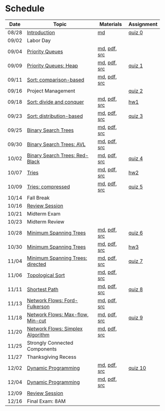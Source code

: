 # Schedule

| Date | Topic | Materials | Assignment |
|:---:|---|---|---|
|08/28| [Introduction](syllabus.md) | [md](getting_started.md) | [quiz 0](quizzes.md#quiz-0) |
|09/02| Labor Day | | |
|09/04| [Priority Queues](https://speakerdeck.com/jdchoi77/cs253-priority-queues) | [md](priority_queues.md), [pdf](priority_queues.pdf), [src](../src/main/java/edu/emory/cs/queue) |  |
|09/09| [Priority Queues: Heap](https://speakerdeck.com/jdchoi77/cs253-priority-queues) | [md](priority_queues.md), [pdf](priority_queues.pdf), [src](../src/main/java/edu/emory/cs/queue) | [quiz 1](quizzes.md#quiz-1) |
|09/11| [Sort: comparison-based]() | [md](sort_comparison_based.md), [pdf](), [src](../src/main/java/edu/emory/cs/sort/comparison) |  |
|09/16| Project Management | | [quiz 2]() | 
|09/18| [Sort: divide and conquer]() | [md](), [pdf](), [src]() | [hw1]() |
|09/23| [Sort: distribution-based]() | [md](), [pdf](), [src]() | [quiz 3]()  |
|09/25| [Binary Search Trees]() | [md](binary_search_trees_balanced.md), [pdf](), [src]() |  | 
|09/30| [Binary Search Trees: AVL]() | [md](), [pdf](), [src]() |  |
|10/02| [Binary Search Trees: Red-Black]() | [md](), [pdf](), [src]() | [quiz 4]() | 
|10/07| [Tries]() | [md](), [pdf](), [src]() | [hw2]() |
|10/09| [Tries: compressed]() | [md](), [pdf](), [src]() | [quiz 5]() |
|10/14| Fall Break | | |
|10/16| [Review Session](resources.md#previous-exams) | | |
|10/21| Midterm Exam | | |
|10/23| Midterm Review | | |
|10/28| [Minimum Spanning Trees]() | [md](), [pdf](), [src]() | [quiz 6]() |
|10/30| [Minimum Spanning Trees]() | [md](), [pdf](), [src]() | [hw3]() |
|11/04| [Minimum Spanning Trees: directed]() | [md](), [pdf](), [src]() | [quiz 7]() |
|11/06| [Topological Sort]() | [md](), [pdf](), [src]()  |  |
|11/11| [Shortest Path]() | [md](), [pdf](), [src]() | [quiz 8]() |
|11/13| [Network Flows: Ford-Fulkerson]() | [md](), [pdf](), [src]() | |
|11/18| [Network Flows: Max-flow, Min-cut]() | [md](), [pdf](), [src]() | [quiz 9]() |
|11/20| [Network Flows: Simplex Algorithm]() | [md](), [pdf](), [src]() |  |
|11/25| Strongly Connected Components | | |
|11/27| Thanksgiving Recess | | |
|12/02| [Dynamic Programming]() | [md](), [pdf](), [src]() | [quiz 10]() | |
|12/04| [Dynamic Programming]() | [md](), [pdf](), [src]() | |
|12/09| [Review Session](resources.md#previous-exams) | ||
|12/16| Final Exam: 8AM | ||
